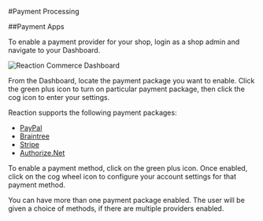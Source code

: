 #Payment Processing

##Payment Apps

To enable a payment provider for your shop, login as a shop admin and navigate to your Dashboard. 

![](http://raw.github.com/ongoworks/reaction/master/docs/assets/guide-admin-navigation-dropdown-dashboard.png "Reaction Commerce Dashboard")


From the Dashboard, locate the payment package you want to enable. Click the green plus icon to turn on particular payment package, then click the cog icon to enter your settings.

Reaction supports the following payment packages:

 * [PayPal](https://github.com/reactioncommerce/reaction-paypal)
 * [Braintree](https://github.com/reactioncommerce/reaction-braintree)
 * [Stripe](https://github.com/reactioncommerce/reaction-stripe)
 * [Authorize.Net](https://github.com/taylorsmithgg/reaction-auth-net)

To enable a payment method, click on the green plus icon. Once enabled, click on the cog wheel icon to configure your account settings for that payment method.

You can have more than one payment package enabled. The user will be given a choice of methods, if there are multiple providers enabled.
